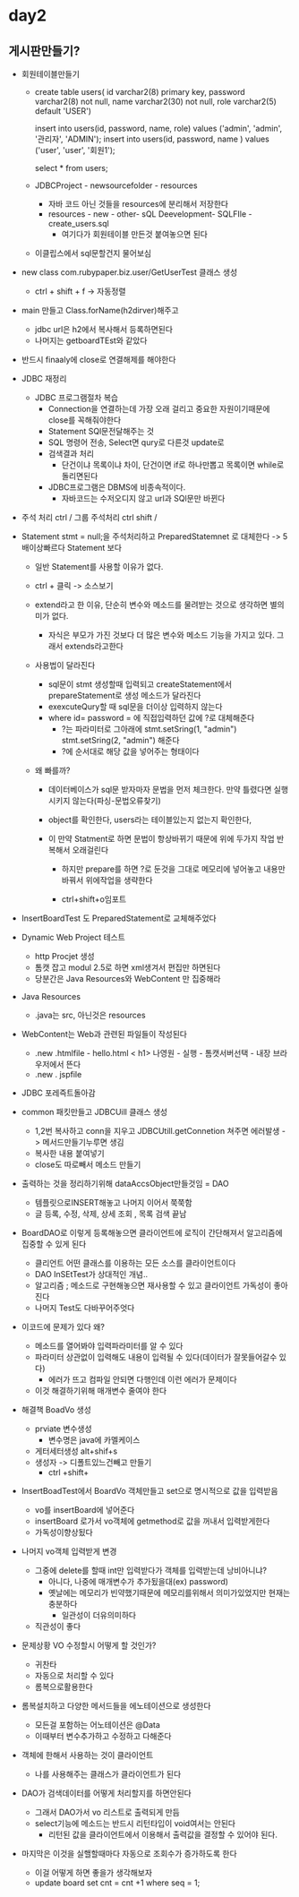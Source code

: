 # day2

## 게시판만들기?

- 회원테이블만들기

  - create table users(
    id varchar2(8) primary key,
    password varchar2(8) not null,
    name varchar2(30) not null,
    role varchar2(5) default 'USER')

    insert into users(id, password, name, role) values ('admin', 'admin', '관리자', 'ADMIN');
    insert into users(id, password, name ) values ('user', 'user', '회원1');

    select * from users;

  - JDBCProject - newsourcefolder - resources

    - 자바 코드 아닌 것들을 resources에 분리해서 저장한다
    - resources - new - other- sQL Deevelopment- SQLFIle - create_users.sql
      - 여기다가 회원테이블 만든것 붙여놓으면 된다

  - 이클립스에서 sql문할건지 물어보심

- new class com.rubypaper.biz.user/GetUserTest 클래스 생성

  - ctrl + shift + f -> 자동정렬

- main 만들고 Class.forName(h2dirver)해주고

  - jdbc url은 h2에서 복사해서 등록하면된다
  - 나머지는 getboardTEst와 같았다

- 반드시 finaaly에 close로 연결해제를 해야한다



- JDBC 재정리

  - JDBC 프로그램절차 복습
    - Connection을 연결하는데 가장 오래 걸리고 중요한 자원이기때문에 close를 꼭해줘야한다
    - Statement SQl문전달해주는 것
    - SQL 명령어 전송, Select면 qury로 다른것 update로
    - 검색결과 처리 
      - 단건이냐 목록이냐 차이,  단건이면 if로 하나만뽑고 목록이면 while로 돌리면된다
    - JDBC프로그램은 DBMS에 비종속적이다. 
      - 자바코드는 수저오디지 않고 url과 SQl문만 바뀐다

- 주석 처리 ctrl /  그룹 주석처리 ctrl shift / 

- Statement stmt = null;을 주석처리하고 PreparedStatemnet 로 대체한다 -> 5배이상빠르다 Statement 보다

  - 일반 Statement를 사용할 이유가 없다.

  - ctrl + 클릭 -> 소스보기

  - extend라고 한 이유, 단순히 변수와 메소드를 물려받는 것으로 생각하면 별의미가 없다.

    - 자식은 부모가 가진 것보다 더 많은 변수와 메소드 기능을 가지고 있다. 그래서 extends라고한다

  - 사용법이 달라진다

    - sql문이 stmt 생성할때 입력되고 createStatement에서 prepareStatement로 생성 메소드가 달라진다
    - exexcuteQury할 때 sql문을 더이상 입력하지 않는다
    - where id= password = 에 직접입력하던 값에 ?로 대체해준다
      - ?는 파라미터로 그아래에 stmt.setSring(1, "admin") stmt.setSring(2, "admin") 해준다
      - ?에 순서대로 해당 값을 넣어주는 형태이다

  - 왜 빠를까?

    - 데이터베이스가 sql문 받자마자 문법을 먼저 체크한다. 만약 틀렸다면 실행시키지 않는다(파싱-문법오류찾기)

    - object를 확인한다, users라는 테이블있는지 없는지 확인한다, 

    - 이 만약 Statment로 하면 문법이 항상바뀌기 때문에 위에 두가지 작업 반복해서 오래걸린다

      - 하지만 prepare를 하면 ?로 둔것을 그대로 메모리에 넣어놓고 내용만바꿔서 위에작업을 생략한다

      - ctrl+shift+o임포트

        

- InsertBoardTest 도 PreparedStatement로 교체해주었다

- Dynamic Web Project 테스트

  - http Procjet 생성
  - 톰캣 잡고 modul 2.5로 하면 xml생겨서 편집만 하면된다
  - 당분간은 Java Resources와 WebContent 만 집중해라

- Java Resources

  - .java는 src, 아닌것은 resources

- WebContent는 Web과 관련된 파일들이 작성된다

  - .new .htmlfile - hello.html  < h1> 나영원 - 실행 - 톰캣서버선택 - 내장 브라우저에서 뜬다
  - .new . jspfile 

-  JDBC 포레즉트돌아감
  - common 패킷만들고 JDBCUill 클래스 생성
    - 1,2번 복사하고 conn을 지우고 JDBCUtill.getConnetion 쳐주면 에러발생 -> 메서드만들기누루면 생김
    - 복사한 내용 붙여넣기
    - close도 따로빼서 메소드 만들기
- 출력하는 것을 정리하기위해 dataAccsObject만들것임 = DAO
  - 템플릿으로INSERT해놓고 나머지 이어서 쭉쭉함
  - 글 등록, 수정, 삭제, 상세 조회 , 목록 검색 끝남
- BoardDAO로 이렇게 등록해놓으면 클라이언트에 로직이 간단해져서 알고리즘에 집중할 수 있게 된다
  - 클리언트 어떤 클래스를 이용하는 모든 소스를 클라이언트이다
  - DAO InSEtTest가  상대적인 개념..
  - 알고리즘 ; 메소드로 구현해놓으면 재사용할 수 있고 클라이언트 가독성이 좋아진다
  - 나머지 Test도 다바꾸어주엇다
- 이코드에 문제가 있다 왜?
  - 메소드를 열어봐야 입력파라미터를 알 수 있다
  - 파라미터 상관없이 입력해도 내용이 입력될 수 있다(데이터가 잘못들어갈수 있다)
    - 에러가 뜨고 컴파일 안되면 다행인데 이런 에러가 문제이다
  - 이것 해결하기위해 매개변수 줄여야 한다
- 해결책 BoadVo 생성
  - prviate 변수생성
    - 변수명은 java에 카멜케이스
  - 게터세터생성 alt+shif+s
  - 생성자 -> 디폴트있느건빼고 만들기
    - ctrl +shift+
- InsertBoadTest에서 BoardVo 객체만들고 set으로 명시적으로 값을 입력받음
  - vo를 insertBoard에 넣어준다
  - insertBoard 로가서 vo객체에 getmethod로 값을 꺼내서 입력받게한다
  - 가독성이향상됬다
- 나머지 vo객체 입력받게 변경
  - 그중에 delete를 할때 int만 입력받다가 객체를 입력받는데 낭비아니냐?
    - 아니다, 나중에 매개변수가 추가됬을대(ex) password)
    - 옛날에는 메모리가 빈약했기때문에 메모리를위해서 의미가있었지만 현재는 충분하다
      - 일관성이 더유의미하다
  - 직관성이 좋다

- 문제상황 VO 수정할시 어떻게 할 것인가?
  - 귀찬타
  - 자동으로 처리할 수 있다
  - 롬복으로활용한다
- 롬복설치하고 다양한 메서드들을 에노테이션으로 생성한다
  - 모든걸 포함하는 어노테이션은 @Data
  - 이때부터 변수추가하고 수정하고 다해준다

- 객체에 한해서 사용하는 것이 클라이언트
  
  - 나를 사용해주는 클래스가 클라이언트가 된다
- DAO가 검색데이터를 어떻게 처리할지를 하면안된다
  - 그래서 DAO가서 vo 리스트로 출력되게 만듬
  - select기능에 메소드는 반드시 리턴타입이 void여서는 안된다
    - 리턴된 값을 클라이언트에서 이용해서 출력값을 결정할 수 있어야 된다.

- 마지막은 이것을 실핼할때마다 자동으로 조회수가 증가하도록 한다
  - 이걸 어떻게 하면 좋을가 생각해보자
  - update board set cnt = cnt +1 where seq = 1;

















